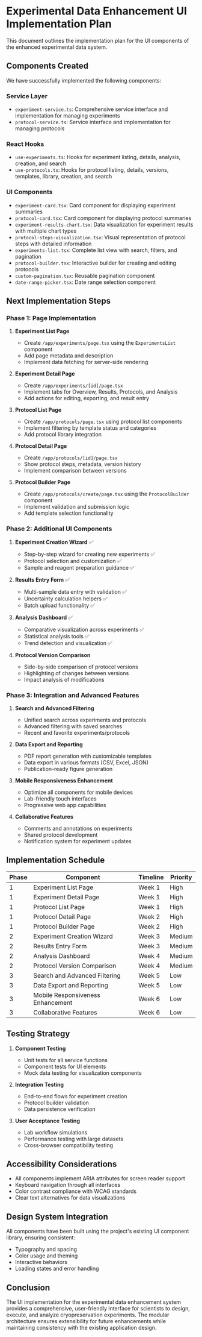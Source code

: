 # Experimental Data Enhancement UI Implementation Plan

This document outlines the implementation plan for the UI components of the enhanced experimental data system.

## Components Created

We have successfully implemented the following components:

### Service Layer
- `experiment-service.ts`: Comprehensive service interface and implementation for managing experiments
- `protocol-service.ts`: Service interface and implementation for managing protocols

### React Hooks
- `use-experiments.ts`: Hooks for experiment listing, details, analysis, creation, and search
- `use-protocols.ts`: Hooks for protocol listing, details, versions, templates, library, creation, and search

### UI Components
- `experiment-card.tsx`: Card component for displaying experiment summaries
- `protocol-card.tsx`: Card component for displaying protocol summaries
- `experiment-results-chart.tsx`: Data visualization for experiment results with multiple chart types
- `protocol-steps-visualization.tsx`: Visual representation of protocol steps with detailed information
- `experiments-list.tsx`: Complete list view with search, filters, and pagination
- `protocol-builder.tsx`: Interactive builder for creating and editing protocols
- `custom-pagination.tsx`: Reusable pagination component
- `date-range-picker.tsx`: Date range selection component

## Next Implementation Steps

### Phase 1: Page Implementation

1. **Experiment List Page**
   - Create `/app/experiments/page.tsx` using the `ExperimentsList` component
   - Add page metadata and description
   - Implement data fetching for server-side rendering

2. **Experiment Detail Page**
   - Create `/app/experiments/[id]/page.tsx` 
   - Implement tabs for Overview, Results, Protocols, and Analysis
   - Add actions for editing, exporting, and result entry

3. **Protocol List Page**
   - Create `/app/protocols/page.tsx` using protocol list components
   - Implement filtering by template status and categories
   - Add protocol library integration

4. **Protocol Detail Page**
   - Create `/app/protocols/[id]/page.tsx`
   - Show protocol steps, metadata, version history
   - Implement comparison between versions

5. **Protocol Builder Page**
   - Create `/app/protocols/create/page.tsx` using the `ProtocolBuilder` component
   - Implement validation and submission logic
   - Add template selection functionality

### Phase 2: Additional UI Components

1. **Experiment Creation Wizard** ✅
   - Step-by-step wizard for creating new experiments ✅
   - Protocol selection and customization ✅
   - Sample and reagent preparation guidance ✅

2. **Results Entry Form** ✅
   - Multi-sample data entry with validation ✅
   - Uncertainty calculation helpers ✅
   - Batch upload functionality ✅

3. **Analysis Dashboard** ✅
   - Comparative visualization across experiments ✅
   - Statistical analysis tools ✅
   - Trend detection and visualization ✅

4. **Protocol Version Comparison**
   - Side-by-side comparison of protocol versions
   - Highlighting of changes between versions
   - Impact analysis of modifications

### Phase 3: Integration and Advanced Features

1. **Search and Advanced Filtering**
   - Unified search across experiments and protocols
   - Advanced filtering with saved searches
   - Recent and favorite experiments/protocols

2. **Data Export and Reporting**
   - PDF report generation with customizable templates
   - Data export in various formats (CSV, Excel, JSON)
   - Publication-ready figure generation

3. **Mobile Responsiveness Enhancement**
   - Optimize all components for mobile devices
   - Lab-friendly touch interfaces
   - Progressive web app capabilities

4. **Collaborative Features**
   - Comments and annotations on experiments
   - Shared protocol development
   - Notification system for experiment updates

## Implementation Schedule

| Phase | Component | Timeline | Priority |
|-------|-----------|----------|----------|
| 1 | Experiment List Page | Week 1 | High |
| 1 | Experiment Detail Page | Week 1 | High |
| 1 | Protocol List Page | Week 1 | High |
| 1 | Protocol Detail Page | Week 2 | High |
| 1 | Protocol Builder Page | Week 2 | High |
| 2 | Experiment Creation Wizard | Week 3 | Medium |
| 2 | Results Entry Form | Week 3 | Medium |
| 2 | Analysis Dashboard | Week 4 | Medium |
| 2 | Protocol Version Comparison | Week 4 | Medium |
| 3 | Search and Advanced Filtering | Week 5 | Low |
| 3 | Data Export and Reporting | Week 5 | Low |
| 3 | Mobile Responsiveness Enhancement | Week 6 | Low |
| 3 | Collaborative Features | Week 6 | Low |

## Testing Strategy

1. **Component Testing**
   - Unit tests for all service functions
   - Component tests for UI elements
   - Mock data testing for visualization components

2. **Integration Testing**
   - End-to-end flows for experiment creation
   - Protocol builder validation
   - Data persistence verification

3. **User Acceptance Testing**
   - Lab workflow simulations
   - Performance testing with large datasets
   - Cross-browser compatibility testing

## Accessibility Considerations

- All components implement ARIA attributes for screen reader support
- Keyboard navigation through all interfaces
- Color contrast compliance with WCAG standards
- Clear text alternatives for data visualizations

## Design System Integration

All components have been built using the project's existing UI component library, ensuring consistent:
- Typography and spacing
- Color usage and theming
- Interactive behaviors
- Loading states and error handling

## Conclusion

The UI implementation for the experimental data enhancement system provides a comprehensive, user-friendly interface for scientists to design, execute, and analyze cryopreservation experiments. The modular architecture ensures extensibility for future enhancements while maintaining consistency with the existing application design.